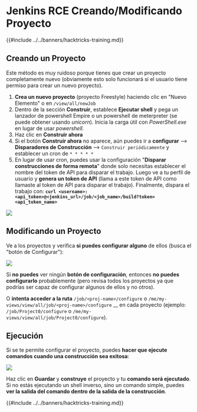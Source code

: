 # Jenkins RCE Creando/Modificando Proyecto

{{#include ../../banners/hacktricks-training.md}}

## Creando un Proyecto

Este método es muy ruidoso porque tienes que crear un proyecto completamente nuevo (obviamente esto solo funcionará si el usuario tiene permiso para crear un nuevo proyecto).

1. **Crea un nuevo proyecto** (proyecto Freestyle) haciendo clic en "Nuevo Elemento" o en `/view/all/newJob`
2. Dentro de la sección **Construir**, establece **Ejecutar shell** y pega un lanzador de powershell Empire o un powershell de meterpreter (se puede obtener usando _unicorn_). Inicia la carga útil con _PowerShell.exe_ en lugar de usar _powershell._
3. Haz clic en **Construir ahora**
1. Si el botón **Construir ahora** no aparece, aún puedes ir a **configurar** --> **Disparadores de Construcción** --> `Construir periódicamente` y establecer un cron de `* * * * *`
2. En lugar de usar cron, puedes usar la configuración "**Disparar construcciones de forma remota**" donde solo necesitas establecer el nombre del token de API para disparar el trabajo. Luego ve a tu perfil de usuario y **genera un token de API** (llama a este token de API como llamaste al token de API para disparar el trabajo). Finalmente, dispara el trabajo con: **`curl <username>:<api_token>@<jenkins_url>/job/<job_name>/build?token=<api_token_name>`**

![](<../../images/image (165).png>)

## Modificando un Proyecto

Ve a los proyectos y verifica **si puedes configurar alguno** de ellos (busca el "botón de Configurar"):

![](<../../images/image (265).png>)

Si **no puedes** ver ningún **botón de configuración**, entonces **no puedes** **configurarlo** probablemente (pero revisa todos los proyectos ya que podrías ser capaz de configurar algunos de ellos y no otros).

O **intenta acceder a la ruta** `/job/<proj-name>/configure` o `/me/my-views/view/all/job/<proj-name>/configure` \_\_ en cada proyecto (ejemplo: `/job/Project0/configure` o `/me/my-views/view/all/job/Project0/configure`).

## Ejecución

Si se te permite configurar el proyecto, puedes **hacer que ejecute comandos cuando una construcción sea exitosa**:

![](<../../images/image (98).png>)

Haz clic en **Guardar** y **construye** el proyecto y tu **comando será ejecutado**.\
Si no estás ejecutando un shell inverso, sino un comando simple, puedes **ver la salida del comando dentro de la salida de la construcción**.

{{#include ../../banners/hacktricks-training.md}}
